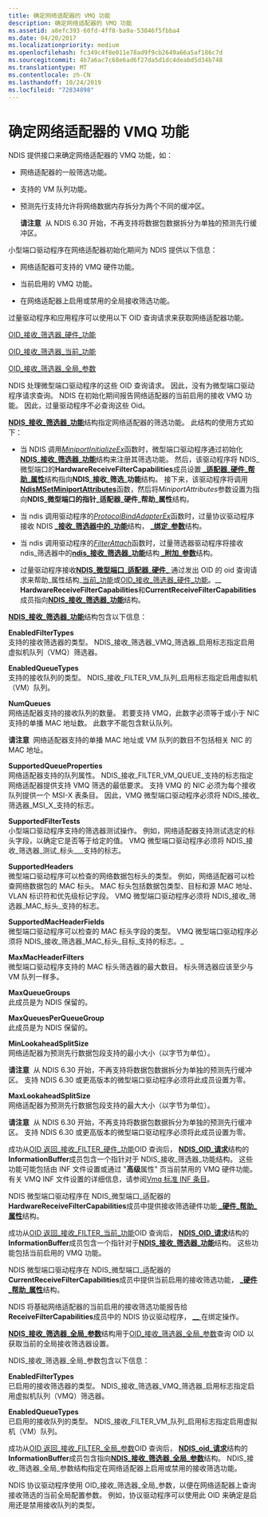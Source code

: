 ```yaml
---
title: 确定网络适配器的 VMQ 功能
description: 确定网络适配器的 VMQ 功能
ms.assetid: a8efc393-60fd-4ff8-ba9a-53846f5fbba4
ms.date: 04/20/2017
ms.localizationpriority: medium
ms.openlocfilehash: fc349c4f8e011e78ad9f9cb2649a66a5af186c7d
ms.sourcegitcommit: 4b7a6ac7c68e6ad6f27da5d1dc4deabd5d34b748
ms.translationtype: MT
ms.contentlocale: zh-CN
ms.lasthandoff: 10/24/2019
ms.locfileid: "72834898"
---
```

# <a name="determining-the-vmq-capabilities-of-a-network-adapter"></a>确定网络适配器的 VMQ 功能





NDIS 提供接口来确定网络适配器的 VMQ 功能，如：

-   网络适配器的一般筛选功能。

-   支持的 VM 队列功能。

-   预测先行支持允许将网络数据内存拆分为两个不同的缓冲区。

    **请注意**  从 NDIS 6.30 开始，不再支持将数据包数据拆分为单独的预测先行缓冲区。

     

小型端口驱动程序在网络适配器初始化期间为 NDIS 提供以下信息：

-   网络适配器可支持的 VMQ 硬件功能。

-   当前启用的 VMQ 功能。

-   在网络适配器上启用或禁用的全局接收筛选功能。

过量驱动程序和应用程序可以使用以下 OID 查询请求来获取网络适配器功能。

[OID\_接收\_筛选器\_硬件\_功能](https://docs.microsoft.com/windows-hardware/drivers/network/oid-receive-filter-hardware-capabilities)

[OID\_接收\_筛选器\_当前\_功能](https://docs.microsoft.com/windows-hardware/drivers/network/oid-receive-filter-current-capabilities)

[OID\_接收\_筛选器\_全局\_参数](https://docs.microsoft.com/windows-hardware/drivers/network/oid-receive-filter-global-parameters)

NDIS 处理微型端口驱动程序的这些 OID 查询请求。 因此，没有为微型端口驱动程序请求查询。 NDIS 在初始化期间报告网络适配器的当前启用的接收 VMQ 功能。 因此，过量驱动程序不必查询这些 Oid。

[**NDIS\_接收\_筛选器\_功能**](https://docs.microsoft.com/windows-hardware/drivers/ddi/ntddndis/ns-ntddndis-_ndis_receive_filter_capabilities)结构指定网络适配器的筛选功能。 此结构的使用方式如下：

-   当 NDIS 调用[*MiniportInitializeEx*](https://docs.microsoft.com/windows-hardware/drivers/ddi/ndis/nc-ndis-miniport_initialize)函数时，微型端口驱动程序通过初始化[**NDIS\_接收\_筛选器\_功能**](https://docs.microsoft.com/windows-hardware/drivers/ddi/ntddndis/ns-ntddndis-_ndis_receive_filter_capabilities)结构来注册其筛选功能。 然后，该驱动程序将 NDIS\_微型端口的**HardwareReceiveFilterCapabilities**成员设置[ **\_适配器\_硬件\_帮助\_属性**](https://docs.microsoft.com/windows-hardware/drivers/ddi/ndis/ns-ndis-_ndis_miniport_adapter_hardware_assist_attributes)结构指向**NDIS\_接收\_筛选\_功能**结构。 接下来，该驱动程序将调用[**NdisMSetMiniportAttributes**](https://docs.microsoft.com/windows-hardware/drivers/ddi/ndis/nf-ndis-ndismsetminiportattributes)函数，然后将*MiniportAttributes*参数设置为指向**NDIS\_微型端口的指针\_适配器\_硬件\_帮助\_属性**结构。

-   当 ndis 调用驱动程序的[*ProtocolBindAdapterEx*](https://docs.microsoft.com/windows-hardware/drivers/ddi/ndis/nc-ndis-protocol_bind_adapter_ex)函数时，过量协议驱动程序接收 NDIS [ **\_接收\_筛选器中的\_功能**](https://docs.microsoft.com/windows-hardware/drivers/ddi/ntddndis/ns-ntddndis-_ndis_receive_filter_capabilities)结构， [ **\_绑定\_参数**](https://docs.microsoft.com/windows-hardware/drivers/ddi/ndis/ns-ndis-_ndis_bind_parameters)结构。

-   当 ndis 调用驱动程序的[*FilterAttach*](https://docs.microsoft.com/windows-hardware/drivers/ddi/ndis/nc-ndis-filter_attach)函数时，过量筛选器驱动程序将接收 ndis\_筛选器中的[**ndis\_接收\_筛选器\_功能**](https://docs.microsoft.com/windows-hardware/drivers/ddi/ntddndis/ns-ntddndis-_ndis_receive_filter_capabilities)结构[ **\_附加\_参数**](https://docs.microsoft.com/windows-hardware/drivers/ddi/ndis/ns-ndis-_ndis_filter_attach_parameters)结构。

-   过量驱动程序接收[**NDIS\_微型端口\_适配器\_硬件\_** ](https://docs.microsoft.com/windows-hardware/drivers/ddi/ndis/ns-ndis-_ndis_miniport_adapter_hardware_assist_attributes)通过发出 OID 的 oid 查询请求来帮助\_属性结构\_[当前\_功能](https://docs.microsoft.com/windows-hardware/drivers/network/oid-receive-filter-current-capabilities)或[OID\_接收\_筛选器\_硬件\_功能](https://docs.microsoft.com/windows-hardware/drivers/network/oid-receive-filter-hardware-capabilities)。\_\_ **HardwareReceiveFilterCapabilities**和**CurrentReceiveFilterCapabilities**成员指向[**NDIS\_接收\_筛选器\_功能**](https://docs.microsoft.com/windows-hardware/drivers/ddi/ntddndis/ns-ntddndis-_ndis_receive_filter_capabilities)结构。

[**NDIS\_接收\_筛选器\_功能**](https://docs.microsoft.com/windows-hardware/drivers/ddi/ntddndis/ns-ntddndis-_ndis_receive_filter_capabilities)结构包含以下信息：

<a href="" id="enabledfiltertypes"></a>**EnabledFilterTypes**  
支持的接收筛选器的类型。 NDIS\_接收\_筛选器\_VMQ\_筛选器\_启用标志指定启用虚拟机队列（VMQ）筛选器。

<a href="" id="enabledqueuetypes"></a>**EnabledQueueTypes**  
支持的接收队列的类型。 NDIS\_接收\_FILTER\_VM\_队列\_启用标志指定启用虚拟机（VM）队列。

<a href="" id="numqueues"></a>**NumQueues**  
网络适配器支持的接收队列的数量。 若要支持 VMQ，此数字必须等于或小于 NIC 支持的单播 MAC 地址数。 此数字不能包含默认队列。

**请注意**  网络适配器支持的单播 MAC 地址或 VM 队列的数目不包括相关 NIC 的 MAC 地址。

 

<a href="" id="supportedqueueproperties"></a>**SupportedQueueProperties**  
网络适配器支持的队列属性。 NDIS\_接收\_FILTER\_VM\_QUEUE\_支持的标志指定网络适配器提供支持 VMQ 筛选的最低要求。 支持 VMQ 的 NIC 必须为每个接收队列提供一个 MSI-X 表条目。 因此，VMQ 微型端口驱动程序必须将 NDIS\_接收\_筛选器\_MSI\_X\_支持的标志。

<a href="" id="supportedfiltertests"></a>**SupportedFilterTests**  
小型端口驱动程序支持的筛选器测试操作。 例如，网络适配器支持测试选定的标头字段，以确定它是否等于给定的值。 VMQ 微型端口驱动程序必须将 NDIS\_接收\_筛选器\_测试\_标头\_\_\_支持的标志。

<a href="" id="supportedheaders"></a>**SupportedHeaders**  
微型端口驱动程序可以检查的网络数据包标头的类型。 例如，网络适配器可以检查网络数据包的 MAC 标头。 MAC 标头包括数据包类型、目标和源 MAC 地址、VLAN 标识符和优先级标记字段。 VMQ 微型端口驱动程序必须将 NDIS\_接收\_筛选器\_MAC\_标头\_支持的标志。

<a href="" id="supportedmacheaderfields"></a>**SupportedMacHeaderFields**  
微型端口驱动程序可以检查的 MAC 标头字段的类型。 VMQ 微型端口驱动程序必须将 NDIS\_接收\_筛选器\_MAC\_标头\_目标\_支持的标志。\_

<a href="" id="maxmacheaderfilters"></a>**MaxMacHeaderFilters**  
微型端口驱动程序支持的 MAC 标头筛选器的最大数目。 标头筛选器应该至少与 VM 队列一样多。

<a href="" id="maxqueuegroups"></a>**MaxQueueGroups**  
此成员是为 NDIS 保留的。

<a href="" id="maxqueuesperqueuegroup"></a>**MaxQueuesPerQueueGroup**  
此成员是为 NDIS 保留的。

<a href="" id="minlookaheadsplitsize"></a>**MinLookaheadSplitSize**  
网络适配器为预测先行数据包段支持的最小大小（以字节为单位）。

**请注意**  从 NDIS 6.30 开始，不再支持将数据包数据拆分为单独的预测先行缓冲区。 支持 NDIS 6.30 或更高版本的微型端口驱动程序必须将此成员设置为零。

 

<a href="" id="maxlookaheadsplitsize"></a>**MaxLookaheadSplitSize**  
网络适配器为预测先行数据包段支持的最大大小（以字节为单位）。

**请注意**  从 NDIS 6.30 开始，不再支持将数据包数据拆分为单独的预测先行缓冲区。 支持 NDIS 6.30 或更高版本的微型端口驱动程序必须将此成员设置为零。

 

成功从[OID 返回\_接收\_FILTER\_硬件\_功能](https://docs.microsoft.com/windows-hardware/drivers/network/oid-receive-filter-hardware-capabilities)OID 查询后， [**NDIS\_OID\_请求**](https://docs.microsoft.com/windows-hardware/drivers/ddi/ndis/ns-ndis-_ndis_oid_request)结构的**InformationBuffer**成员包含一个指针对于 NDIS\_接收\_筛选器\_功能结构。 这些功能可能包括由 INF 文件设置或通过 "**高级**属性" 页当前禁用的 VMQ 硬件功能。 有关 VMQ INF 文件设置的详细信息，请参阅[Vmq 标准 INF 条目](https://docs.microsoft.com/windows-hardware/drivers/network/standardized-inf-keywords-for-vmq)。

NDIS 微型端口驱动程序在 NDIS\_微型端口\_适配器的**HardwareReceiveFilterCapabilities**成员中提供接收筛选硬件功能[ **\_硬件\_帮助\_属性**](https://docs.microsoft.com/windows-hardware/drivers/ddi/ndis/ns-ndis-_ndis_miniport_adapter_hardware_assist_attributes)结构。

成功从[OID 返回\_接收\_FILTER\_当前\_功能](https://docs.microsoft.com/windows-hardware/drivers/network/oid-receive-filter-current-capabilities)OID 查询后， [**NDIS\_OID\_请求**](https://docs.microsoft.com/windows-hardware/drivers/ddi/ndis/ns-ndis-_ndis_oid_request)结构的**InformationBuffer**成员包含一个指针对于[**NDIS\_接收\_筛选器\_功能**](https://docs.microsoft.com/windows-hardware/drivers/ddi/ntddndis/ns-ntddndis-_ndis_receive_filter_capabilities)结构。 这些功能包括当前启用的 VMQ 功能。

NDIS 微型端口驱动程序在 NDIS\_微型端口\_适配器的**CurrentReceiveFilterCapabilities**成员中提供当前启用的接收筛选功能， [ **\_硬件\_帮助\_属性**](https://docs.microsoft.com/windows-hardware/drivers/ddi/ndis/ns-ndis-_ndis_miniport_adapter_hardware_assist_attributes)结构。

NDIS 将基础网络适配器的当前启用的接收筛选功能报告给**ReceiveFilterCapabilities**成员中的 NDIS 协议驱动程序， [ **\_\_** ](https://docs.microsoft.com/windows-hardware/drivers/ddi/ndis/ns-ndis-_ndis_bind_parameters)在绑定操作。

[**NDIS\_接收\_筛选器\_全局\_参数**](https://docs.microsoft.com/windows-hardware/drivers/ddi/ntddndis/ns-ntddndis-_ndis_receive_filter_global_parameters)结构用于[OID\_接收\_筛选器\_全局\_参数](https://docs.microsoft.com/windows-hardware/drivers/network/oid-receive-filter-global-parameters)查询 OID 以获取当前的全局接收筛选器设置。

NDIS\_接收\_筛选器\_全局\_参数包含以下信息：

<a href="" id="enabledfiltertypes"></a>**EnabledFilterTypes**  
已启用的接收筛选器的类型。 NDIS\_接收\_筛选器\_VMQ\_筛选器\_启用标志指定启用虚拟机队列（VMQ）筛选器。

<a href="" id="enabledqueuetypes"></a>**EnabledQueueTypes**  
已启用的接收队列的类型。 NDIS\_接收\_FILTER\_VM\_队列\_启用标志指定启用虚拟机（VM）队列。

成功从[OID 返回\_接收\_FILTER\_全局\_参数](https://docs.microsoft.com/windows-hardware/drivers/network/oid-receive-filter-global-parameters)OID 查询后， [**NDIS\_oid\_请求**](https://docs.microsoft.com/windows-hardware/drivers/ddi/ndis/ns-ndis-_ndis_oid_request)结构的**InformationBuffer**成员包含指向[**NDIS\_接收\_筛选器\_全局\_参数**](https://docs.microsoft.com/windows-hardware/drivers/ddi/ntddndis/ns-ntddndis-_ndis_receive_filter_global_parameters)结构。 NDIS\_接收\_筛选器\_全局\_参数结构指定在网络适配器上启用或禁用的接收筛选功能。

NDIS 协议驱动程序使用 OID\_接收\_筛选器\_全局\_参数，以便在网络适配器上查询接收筛选的当前全局配置参数。 例如，协议驱动程序可以使用此 OID 来确定是启用还是禁用接收队列的类型。

 

 





